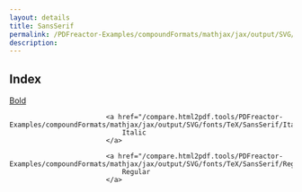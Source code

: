 ```yaml
---
layout: details
title: SansSerif
permalink: /PDFreactor-Examples/compoundFormats/mathjax/jax/output/SVG/fonts/TeX/SansSerif/
description: 
---
```


## Index
<div class="boxes">
                            <a href="/compare.html2pdf.tools/PDFreactor-Examples/compoundFormats/mathjax/jax/output/SVG/fonts/TeX/SansSerif/Bold/">
                                Bold
                            </a>

                            <a href="/compare.html2pdf.tools/PDFreactor-Examples/compoundFormats/mathjax/jax/output/SVG/fonts/TeX/SansSerif/Italic/">
                                Italic
                            </a>

                            <a href="/compare.html2pdf.tools/PDFreactor-Examples/compoundFormats/mathjax/jax/output/SVG/fonts/TeX/SansSerif/Regular/">
                                Regular
                            </a>
</div>


